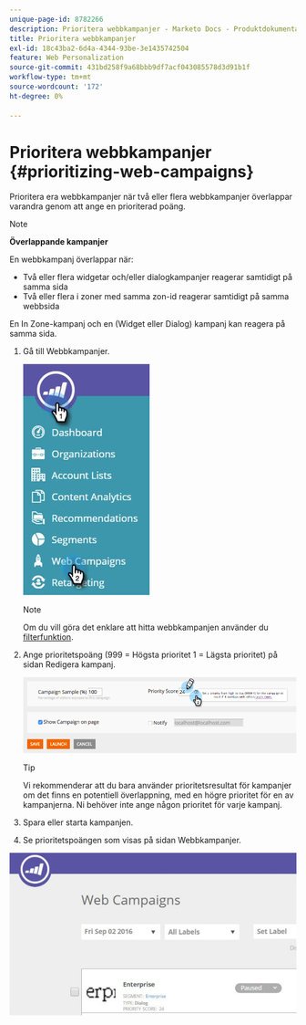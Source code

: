```yaml
---
unique-page-id: 8782266
description: Prioritera webbkampanjer - Marketo Docs - Produktdokumentation
title: Prioritera webbkampanjer
exl-id: 18c43ba2-6d4a-4344-93be-3e1435742504
feature: Web Personalization
source-git-commit: 431bd258f9a68bbb9df7acf043085578d3d91b1f
workflow-type: tm+mt
source-wordcount: '172'
ht-degree: 0%

---
```


# Prioritera webbkampanjer {#prioritizing-web-campaigns}

Prioritera era webbkampanjer när två eller flera webbkampanjer överlappar varandra genom att ange en prioriterad poäng.

>[!NOTE]
>
>**Överlappande kampanjer**
>
>En webbkampanj överlappar när:
>
>* Två eller flera widgetar och/eller dialogkampanjer reagerar samtidigt på samma sida
>* Två eller flera i zoner med samma zon-id reagerar samtidigt på samma webbsida
>
>En In Zone-kampanj och en (Widget eller Dialog) kampanj kan reagera på samma sida.

1. Gå till Webbkampanjer.

   ![](assets/web-campaigns-hand-6.jpg)

   >[!NOTE]
   >
   >Om du vill göra det enklare att hitta webbkampanjen använder du [filterfunktion](/help/marketo/product-docs/web-personalization/working-with-web-campaigns/filter-web-campaigns.md).

1. Ange prioritetspoäng (999 = Högsta prioritet 1 = Lägsta prioritet) på sidan Redigera kampanj.

   ![](assets/image2015-7-9-20-3a20-3a58.png)

   >[!TIP]
   >
   >Vi rekommenderar att du bara använder prioritetsresultat för kampanjer om det finns en potentiell överlappning, med en högre prioritet för en av kampanjerna. Ni behöver inte ange någon prioritet för varje kampanj.

1. Spara eller starta kampanjen.

1. Se prioritetspoängen som visas på sidan Webbkampanjer.

![](assets/web-campaign-priority-score.jpg)
